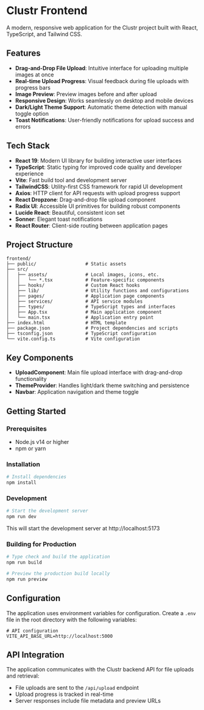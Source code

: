 # Clustr Frontend

A modern, responsive web application for the Clustr project built with React, TypeScript, and Tailwind CSS.

## Features

- **Drag-and-Drop File Upload**: Intuitive interface for uploading multiple images at once
- **Real-time Upload Progress**: Visual feedback during file uploads with progress bars
- **Image Preview**: Preview images before and after upload
- **Responsive Design**: Works seamlessly on desktop and mobile devices
- **Dark/Light Theme Support**: Automatic theme detection with manual toggle option
- **Toast Notifications**: User-friendly notifications for upload success and errors

## Tech Stack

- **React 19**: Modern UI library for building interactive user interfaces
- **TypeScript**: Static typing for improved code quality and developer experience
- **Vite**: Fast build tool and development server
- **TailwindCSS**: Utility-first CSS framework for rapid UI development
- **Axios**: HTTP client for API requests with upload progress support
- **React Dropzone**: Drag-and-drop file upload component
- **Radix UI**: Accessible UI primitives for building robust components
- **Lucide React**: Beautiful, consistent icon set
- **Sonner**: Elegant toast notifications
- **React Router**: Client-side routing between application pages

## Project Structure

```
frontend/
├── public/                  # Static assets
├── src/
│   ├── assets/              # Local images, icons, etc.
│   │   └── *.tsx            # Feature-specific components
│   ├── hooks/               # Custom React hooks
│   ├── lib/                 # Utility functions and configurations
│   ├── pages/               # Application page components
│   ├── services/            # API service modules
│   ├── types/               # TypeScript types and interfaces
│   ├── App.tsx              # Main application component
│   └── main.tsx             # Application entry point
├── index.html               # HTML template
├── package.json             # Project dependencies and scripts
├── tsconfig.json            # TypeScript configuration
└── vite.config.ts           # Vite configuration
```

## Key Components

- **UploadComponent**: Main file upload interface with drag-and-drop functionality
- **ThemeProvider**: Handles light/dark theme switching and persistence
- **Navbar**: Application navigation and theme toggle

## Getting Started

### Prerequisites

- Node.js v14 or higher
- npm or yarn

### Installation

```bash
# Install dependencies
npm install
```

### Development

```bash
# Start the development server
npm run dev
```

This will start the development server at http://localhost:5173

### Building for Production

```bash
# Type check and build the application
npm run build

# Preview the production build locally
npm run preview
```

## Configuration

The application uses environment variables for configuration. Create a `.env` file in the root directory with the following variables:

```
# API configuration
VITE_API_BASE_URL=http://localhost:5000
```

## API Integration

The application communicates with the Clustr backend API for file uploads and retrieval:

- File uploads are sent to the `/api/upload` endpoint
- Upload progress is tracked in real-time
- Server responses include file metadata and preview URLs